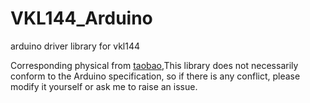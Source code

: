 # VKL144_Arduino
arduino driver library for vkl144

Corresponding physical from [taobao](https://item.taobao.com/item.htm?spm=a1z2k.11010449.931864.18.fd95509dxwj145&scm=1007.13982.82927.0&id=532896763257&last_time=1662110206),This library does not necessarily conform to the Arduino specification, so if there is any conflict, please modify it yourself or ask me to raise an issue.

